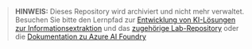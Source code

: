 > **HINWEIS:** Dieses Repository wird archiviert und nicht mehr verwaltet. Besuchen Sie bitte den Lernpfad zur [Entwicklung von KI-Lösungen zur Informationsextraktion](https://learn.microsoft.com/training/paths/ai-extract-information/) und das [zugehörige Lab-Repository](https://github.com/MicrosoftLearning/mslearn-ai-information-extraction) oder die [Dokumentation zu Azure AI Foundry](https://learn.microsoft.com/azure/ai-foundry/)
